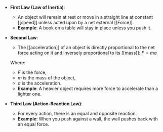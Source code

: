 - **First Law (Law of Inertia)**:
    
    - An object will remain at rest or move in a straight line at constant [[speed]] unless acted upon by a net external [[Force]].
    - **Example**: A book on a table will stay in place unless you push it.
- **Second Law**:
    
    - The [[acceleration]] of an object is directly proportional to the net force acting on it and inversely proportional to its [[mass]]:
	    $F=ma$
    
    Where:
    
    - $F$ is the force,
    - $m$ is the mass of the object,
    - $a$ is the acceleration.
    - **Example**: A heavier object requires more force to accelerate than a lighter one.
- **Third Law (Action-Reaction Law)**:
    
    - For every action, there is an equal and opposite reaction.
    - **Example**: When you push against a wall, the wall pushes back with an equal force.